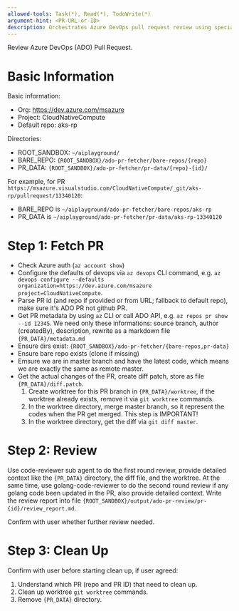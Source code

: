 ```yaml
---
allowed-tools: Task(*), Read(*), TodoWrite(*)
argument-hint: <PR-URL-or-ID>
description: Orchestrates Azure DevOps pull request review using specialized sub-agents
---
```


Review Azure DevOps (ADO) Pull Request. 

# Basic Information

Basic information:
- Org: https://dev.azure.com/msazure
- Project: CloudNativeCompute
- Default repo: aks-rp

Directories:
- ROOT_SANDBOX: `~/aiplayground/`
- BARE_REPO: `{ROOT_SANDBOX}/ado-pr-fetcher/bare-repos/{repo}`
- PR_DATA: `{ROOT_SANDBOX}/ado-pr-fetcher/pr-data/{repo}-{id}/`

For example, for PR `https://msazure.visualstudio.com/CloudNativeCompute/_git/aks-rp/pullrequest/13340120`:
- BARE_REPO is `~/aiplayground/ado-pr-fetcher/bare-repos/aks-rp`
- PR_DATA is `~/aiplayground/ado-pr-fetcher/pr-data/aks-rp-13340120`

# Step 1: Fetch PR

- Check Azure auth (`az account show`)
- Configure the defaults of devops via `az devops` CLI command, e.g. `az devops configure --defaults organization=https://dev.azure.com/msazure project=CloudNativeCompute`.
- Parse PR id (and repo if provided or from URL; fallback to default repo), make sure it's ADO PR not github PR.
- Get PR metadata by using `az` CLI or call ADO API, e.g. `az repos pr show --id 12345`. We need only these informations: source branch, author (createdBy), description, rewrite as a markdown file `{PR_DATA}/metadata.md`
- Ensure dirs exist: `{ROOT_SANDBOX}/ado-pr-fetcher/{bare-repos,pr-data}`
- Ensure bare repo exists (clone if missing)
- Emsure we are in master branch and have the latest code, which means we are exactly the same as remote master.
- Get the actual changes of the PR, create diff patch, store as file `{PR_DATA}/diff.patch`.
    1. Create worktree for this PR branch in `{PR_DATA}/worktree`, if the worktree already exists, remove it via `git worktree` commands.
    2. In the worktree directory, merge master branch, so it represent the codes when the PR get merged. This step is IMPORTANT!
    3. In the worktree directory, get the diff via `git diff master`.


# Step 2: Review

Use code-reviewer sub agent to do the first round review, provide detailed context like the `{PR_DATA}` directory, the diff file, and the worktree.
At the same time, use golang-code-reviewer to do the second round review if any golang code been updated in the PR, also provide detailed context.
Write the review report into file `{ROOT_SANDBOX}/output/ado-pr-review/pr-{id}/review_report.md`.

Confirm with user whether further review needed.


# Step 3: Clean Up

Confirm with user before starting clean up, if user agreed:
1. Understand which PR (repo and PR ID) that need to clean up.
2. Clean up worktree `git worktree` commands.
3. Remove `{PR_DATA}` directory.
